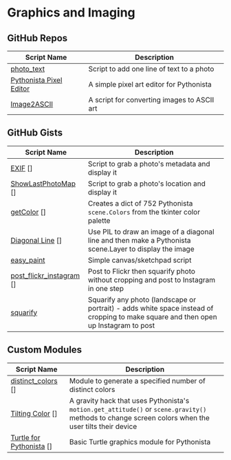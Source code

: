 # Graphics and Imaging

GitHub Repos
------------

| Script Name               | Description | 
| ------------------------- | ----------- | 
| [photo_text][]            | Script to add one line of text to a photo |
| [Pythonista Pixel Editor][] | A simple pixel art editor for Pythonista |
| [Image2ASCII][]           | A script for converting images to ASCII art  |

GitHub Gists
------------

| Script Name         | Description   | 
| -------------       | ------------- | 
| [EXIF] []          | Script to grab a photo's metadata and display it |
| [ShowLastPhotoMap] [] | Script to grab a photo's location and display it |
| [getColor] []      | Creates a dict of 752 Pythonista `scene.Colors` from the tkinter color palette |
| [Diagonal Line] [] | Use PIL to draw an image of a diagonal line and then make a Pythonista scene.Layer to display the image |
| [easy_paint][]      | Simple canvas/sketchpad script |
| [post_flickr_instagram] []      | Post to Flickr then squarify photo without cropping and post to Instagram in one step |
| [squarify][]      | Squarify any photo (landscape or portrait) - adds white space instead of cropping to make square and then open up Instagram to post |

Custom Modules
------------

| Script Name        | Description   | 
| -------------      | ------------- | 
| [distinct_colors] []      | Module to generate a specified number of distinct colors |
| [Tilting Color] [] | A gravity hack that uses Pythonista's `motion.get_attitude()` or `scene.gravity()` methods to change screen colors when the user tilts their device |
| [Turtle for Pythonista] []      | Basic Turtle graphics module for Pythonista |


[photo_text]: https://github.com/humberry/photo_text
[Pythonista Pixel Editor]: https://github.com/SebastianJarsve/Pythonista-Pixel-Editor
[EXIF]: https://gist.github.com/PyDann/2ae90ccadab4c2133766
[ShowLastPhotoMap]: https://gist.github.com/omz/8838751
[getColor]: https://gist.github.com/cclauss/8169809
[Diagonal Line]: https://gist.github.com/cclauss/8683457
[Tilting Color]: https://github.com/cclauss/Pythonista_scene
[Turtle for Pythonista]: https://gist.github.com/omz/4413863
[distinct_colors]: https://gist.github.com/upwart/ede14e200fbeeb331786
[easy_paint]: https://gist.github.com/SebastianJarsve/5297697
[post_flickr_instagram]: https://gist.github.com/jamesacampbell/0d3ba1f1323f8fecc3ab
[squarify]: https://gist.github.com/jamesacampbell/11242170
[Image2ASCII]: https://github.com/The-Penultimate-Defenestrator/Image2ASCII-iOS
